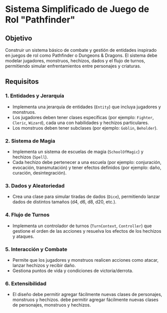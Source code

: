 # Sistema Simplificado de Juego de Rol "Pathfinder"
## Objetivo

Construir un sistema básico de combate y gestión de entidades inspirado en juegos de rol como Pathfinder o Dungeons & Dragons. El sistema debe modelar jugadores, monstruos, hechizos, dados y el flujo de turnos, permitiendo simular enfrentamientos entre personajes y criaturas.

## Requisitos

### 1. Entidades y Jerarquía
- Implementa una jerarquía de entidades (`Entity`) que incluya jugadores y monstruos.
- Los jugadores deben tener clases específicas (por ejemplo: `Fighter`, `Cleric`, `Wizard`), cada una con habilidades y hechizos particulares.
- Los monstruos deben tener subclases (por ejemplo: `Goblin`, `Beholder`).

### 2. Sistema de Magia
- Implementa un sistema de escuelas de magia (`SchoolOfMagic`) y hechizos (`Spell`).
- Cada hechizo debe pertenecer a una escuela (por ejemplo: conjuración, evocación, transmutación) y tener efectos definidos (por ejemplo: daño, curación, desintegración).

### 3. Dados y Aleatoriedad
- Crea una clase para simular tiradas de dados (`Dice`), permitiendo lanzar dados de distintos tamaños (d4, d6, d8, d20, etc.).

### 4. Flujo de Turnos
- Implementa un controlador de turnos (`TurnContext`, `Controller`) que gestione el orden de las acciones y resuelva los efectos de los hechizos y ataques.

### 5. Interacción y Combate
- Permite que los jugadores y monstruos realicen acciones como atacar, lanzar hechizos y recibir daño.
- Gestiona puntos de vida y condiciones de victoria/derrota.

### 6. Extensibilidad
- El diseño debe permitir agregar fácilmente nuevas clases de personajes, monstruos y hechizos.
debe permitir agregar fácilmente nuevas clases de personajes, monstruos y hechizos.